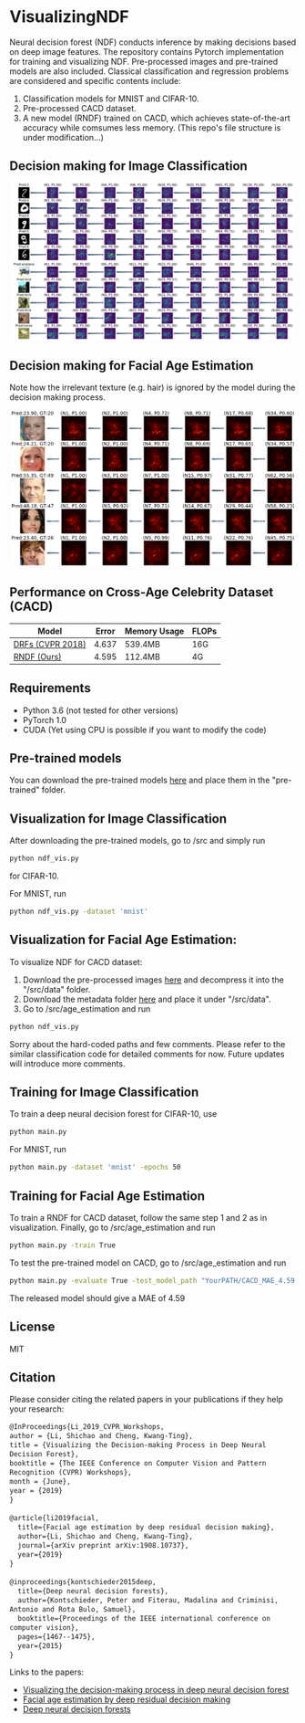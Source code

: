 # VisualizingNDF
Neural decision forest (NDF) conducts inference by making decisions based on deep image features. The repository contains Pytorch implementation for training and visualizing NDF. Pre-processed images and pre-trained models are also included. Classical classification and regression problems are considered and specific contents include:  
1. Classification models for MNIST and CIFAR-10. 
2. Pre-processed CACD dataset.
3. A new model (RNDF) trained on CACD, which achieves state-of-the-art accuracy while comsumes less memory. 
(This repo's file structure is under modification...)
## Decision making for Image Classification
<div align="center">
    <img src="images/mnist_results.png">
</div>
<div align="center">
    <img src="images/cifar10_results.png">
</div>

## Decision making for Facial Age Estimation
Note how the irrelevant texture (e.g. hair) is ignored by the model during the decision making process.
<div align="center">
    <img src="images/cacd_final1.png">
</div>

## Performance on Cross-Age Celebrity Dataset (CACD)
| Model             | Error        | Memory Usage | FLOPs
| ----------------- | ----------- | ----------- | ----------- |
| [DRFs (CVPR 2018)](https://github.com/shenwei1231/caffe-DeepRegressionForests)    | 4.637      | 539.4MB | 16G
| [RNDF (Ours)](https://arxiv.org/abs/1908.10737)             | 4.595      | 112.4MB | 4G

## Requirements
* Python 3.6 (not tested for other versions)
* PyTorch 1.0 
* CUDA (Yet using CPU is possible if you want to modify the code)

## Pre-trained models
You can download the pre-trained models [here](https://drive.google.com/drive/folders/1DM6wVSknkYBqGf1UwHQgJNUp40sYDMrv?usp=sharing) and place them in the "pre-trained" folder.

## Visualization for Image Classification
After downloading the pre-trained models, go to /src and
simply run 
```bash
python ndf_vis.py 
```
for CIFAR-10.

For MNIST, run 
```bash
python ndf_vis.py -dataset 'mnist'
```
## Visualization for Facial Age Estimation:
To visualize NDF for CACD dataset:
1. Download the pre-processed images [here](https://drive.google.com/file/d/1OBu62cpnaMl5EX8EsjfEenRVv9rk3trt/view?usp=sharing) and decompress it into the "/src/data" folder.
2. Download the metadata folder [here](https://drive.google.com/drive/folders/1s_Ml82O4FVkC34PCE4ttrYhta3EKeYdo?usp=sharing) and place it under "/src/data".
3. Go to /src/age_estimation and run
```bash
python ndf_vis.py 
```
Sorry about the hard-coded paths and few comments. Please refer to the similar classification code for detailed comments for now. Future updates will introduce more comments.

## Training for Image Classification
To train a deep neural decision forest for CIFAR-10, use 
```bash
python main.py
```
For MNIST, run 
```bash
python main.py -dataset 'mnist' -epochs 50
```

## Training for Facial Age Estimation
To train a RNDF for CACD dataset, follow the same step 1 and 2 as in visualization. Finally, go to /src/age_estimation and run
```bash
python main.py -train True
```
To test the pre-trained model on CACD, go to /src/age_estimation and run
```bash
python main.py -evaluate True -test_model_path "YourPATH/CACD_MAE_4.59.pth"
```
The released model should give a MAE of 4.59
## License
MIT

## Citation
Please consider citing the related papers in your publications if they help your research:

    @InProceedings{Li_2019_CVPR_Workshops,
    author = {Li, Shichao and Cheng, Kwang-Ting},
    title = {Visualizing the Decision-making Process in Deep Neural Decision Forest},
    booktitle = {The IEEE Conference on Computer Vision and Pattern Recognition (CVPR) Workshops},
    month = {June},
    year = {2019}
    }
    
    @article{li2019facial,
      title={Facial age estimation by deep residual decision making},
      author={Li, Shichao and Cheng, Kwang-Ting},
      journal={arXiv preprint arXiv:1908.10737},
      year={2019}
    }
    
    @inproceedings{kontschieder2015deep,
      title={Deep neural decision forests},
      author={Kontschieder, Peter and Fiterau, Madalina and Criminisi, Antonio and Rota Bulo, Samuel},
      booktitle={Proceedings of the IEEE international conference on computer vision},
      pages={1467--1475},
      year={2015}
    }

Links to the papers:

- [Visualizing the decision-making process in deep neural decision forest](http://openaccess.thecvf.com/content_CVPRW_2019/papers/Explainable%20AI/Li_Visualizing_the_Decision-making_Process_in_Deep_Neural_Decision_Forest_CVPRW_2019_paper.pdf)
- [Facial age estimation by deep residual decision making](https://arxiv.org/abs/1908.10737)
- [Deep neural decision forests](http://openaccess.thecvf.com/content_iccv_2015/papers/Kontschieder_Deep_Neural_Decision_ICCV_2015_paper.pdf)
